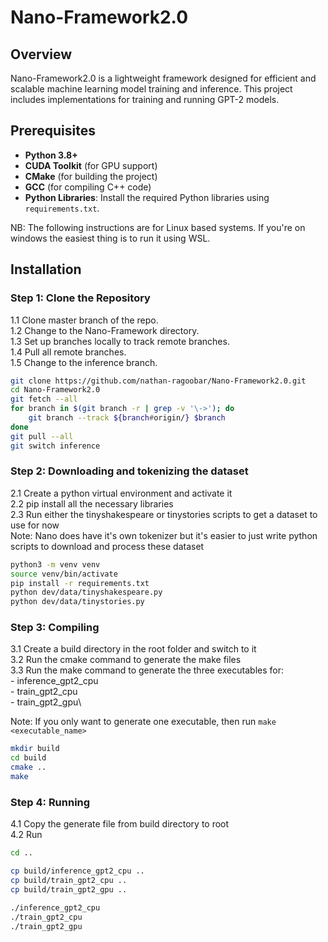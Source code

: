 # Nano-Framework2.0

## Overview
Nano-Framework2.0 is a lightweight framework designed for efficient and scalable machine learning model training and inference. This project includes implementations for training and running GPT-2 models.

## Prerequisites
- **Python 3.8+**
- **CUDA Toolkit** (for GPU support)
- **CMake** (for building the project)
- **GCC** (for compiling C++ code)
- **Python Libraries**: Install the required Python libraries using `requirements.txt`.

NB: The following instructions are for Linux based systems. If you're on windows the easiest thing is to run it using WSL.

## Installation

### Step 1: Clone the Repository
1.1 Clone master branch of the repo.\
1.2 Change to the Nano-Framework directory.\
1.3 Set up branches locally to track remote branches.\
1.4 Pull all remote branches.\
1.5 Change to the inference branch.

```sh
git clone https://github.com/nathan-ragoobar/Nano-Framework2.0.git
cd Nano-Framework2.0
git fetch --all
for branch in $(git branch -r | grep -v '\->'); do
    git branch --track ${branch#origin/} $branch
done
git pull --all
git switch inference
```

### Step 2: Downloading and tokenizing the dataset
2.1 Create a python virtual environment and activate it\
2.2 pip install all the necessary libraries\
2.3 Run either the tinyshakespeare or tinystories scripts to get a dataset to use for now\
Note: Nano does have it's own tokenizer but it's easier to just write python scripts to download and process these dataset
```bash
python3 -m venv venv
source venv/bin/activate
pip install -r requirements.txt
python dev/data/tinyshakespeare.py
python dev/data/tinystories.py
```

### Step 3: Compiling
3.1 Create a build directory in the root folder and switch to it\
3.2 Run the cmake command to generate the make files\
3.3 Run the make command to generate the three executables for:\
    - inference_gpt2_cpu\
    - train_gpt2_cpu\
    - train_gpt2_gpu\

Note: If you only want to generate one executable, then run `make <executable_name>`
```bash
mkdir build
cd build
cmake ..
make
```

### Step 4: Running
4.1 Copy the generate file from build directory to root\
4.2 Run
```bash
cd ..

cp build/inference_gpt2_cpu ..
cp build/train_gpt2_cpu ..
cp build/train_gpt2_gpu ..

./inference_gpt2_cpu
./train_gpt2_cpu
./train_gpt2_gpu
```